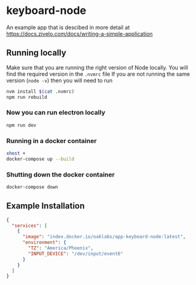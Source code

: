 # keyboard-node

An example app that is descibed in more detail at <https://docs.zivelo.com/docs/writing-a-simple-application>

## Running locally

Make sure that you are running the right version of Node locally. You will find the required version in the `.nvmrc` file
If you are not running the same version (`node -v`) then you will need to run

``` bash
nvm install $(cat .nvmrc)
npm run rebuild
```

### Now you can run electron locally

``` bash
npm run dev
```

### Running in a docker container

``` bash
xhost +
docker-compose up --build
```

### Shutting down the  docker container

``` bash
docker-compose down
```

## Example Installation

``` json
{
  "services": [
    {
      "image": "index.docker.io/oaklabs/app-keyboard-node:latest",
      "environment": {
        "TZ": "America/Phoenix",
        "INPUT_DEVICE": "/dev/input/event6"
      }
    }
  ]
}

```
